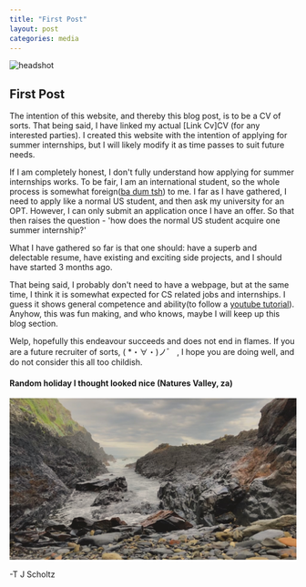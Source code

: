 ```yaml
---
title: "First Post"
layout: post
categories: media
---
```


![headshot](/assets/images/IMG_0496.png)

## First Post

The intention of this website, and thereby this blog post, is to be a CV of sorts. That being said, I have linked my actual [Link Cv]CV (for any interested parties). I created this website with the intention of applying for summer internships, but I will likely modify it as time passes to suit future needs.
 
If I am completely honest, I don't fully understand how applying for summer internships works. To be fair, I am an international student, so the whole process is somewhat foreign([ba dum tsh][ba dum]) to me.  I far as I have gathered, I need to apply like a normal US student, and then ask my university for an OPT. However, I can only submit an application once I have an offer. So that then raises the question - 'how does the normal US student acquire one summer internship?'
 
What I have gathered so far is that one should: have a superb and delectable resume, have existing and exciting side projects, and I should have started 3 months ago.
 
That being said, I probably don't need to have a webpage, but at the same time, I think it is somewhat expected for CS related jobs and internships. I guess it shows general competence and ability(to follow a [youtube tutorial][tutorial]). Anyhow, this was fun making, and who knows, maybe I will keep up this blog section.
 
Welp, hopefully this endeavour succeeds and does not end in flames. If you are a future recruiter of sorts,
 ( *・∀・)ノ゛ , I hope you are doing well, and do not consider this all too childish.

#### Random holiday I thought looked nice (Natures Valley, za)
![fadedWaves](/assets/images/ocean.jpg)

-T J Scholtz


[jekyll-docs]: http://jekyllrb.com/docs/home
[tutorial]: https://www.youtube.com/watch?v=qZsgPgGdOzQ
[ba dum]: https://www.urbandictionary.com/define.php?term=Ba%20Dum%20Tsh